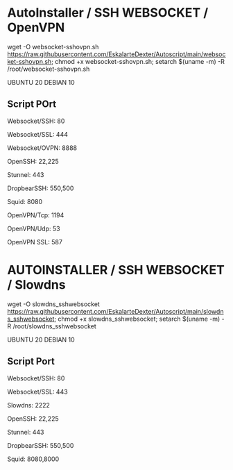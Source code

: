 # AutoInstaller / SSH WEBSOCKET / OpenVPN

wget -O websocket-sshovpn.sh https://raw.githubusercontent.com/EskalarteDexter/Autoscript/main/websocket-sshovpn.sh; chmod +x websocket-sshovpn.sh; setarch $(uname -m) -R /root/websocket-sshovpn.sh
 
UBUNTU 20
DEBIAN 10

## Script POrt

Websocket/SSH:   80

Websocket/SSL:   444

Websocket/OVPN:  8888

OpenSSH:         22,225

Stunnel:         443

DropbearSSH:     550,500

Squid:           8080

OpenVPN/Tcp:     1194

OpenVPN/Udp:     53

OpenVPN SSL:     587





# AUTOINSTALLER / SSH WEBSOCKET / Slowdns

wget -O slowdns_sshwebsocket https://raw.githubusercontent.com/EskalarteDexter/Autoscript/main/slowdns_sshwebsocket; chmod +x slowdns_sshwebsocket; setarch $(uname -m) -R /root/slowdns_sshwebsocket
 
UBUNTU 20
DEBIAN 10

## Script Port

Websocket/SSH:   80

Websocket/SSL:   443

Slowdns:         2222

OpenSSH:         22,225

Stunnel:         443

DropbearSSH:     550,500

Squid:           8080,8000







